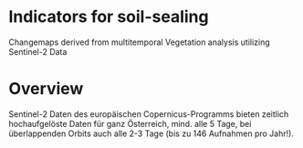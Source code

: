 # Indicators for soil-sealing

Changemaps derived from multitemporal Vegetation analysis utilizing Sentinel-2 Data

# Overview

Sentinel-2 Daten des europäischen Copernicus-Programms bieten zeitlich hochaufgelöste Daten für ganz Österreich, mind. alle 5 Tage, bei überlappenden Orbits auch alle 2-3 Tage (bis zu 146 Aufnahmen pro Jahr!).